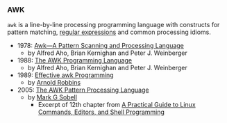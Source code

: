 
### AWK

`awk` is a line-by-line processing programming language with constructs for pattern matching, [regular expressions](./regex.md) and common processing idioms.

 * 1978: [Awk—A Pattern Scanning and Processing Language](https://people.eecs.berkeley.edu/~clancy/sp.unix.stuff/awk)
   * by Alfred Aho, Brian Kernighan and Peter J. Weinberger
 * 1988: [The AWK Programming Language](https://ia902309.us.archive.org/25/items/pdfy-MgN0H1joIoDVoIC7/The_AWK_Programming_Language.pdf)
   * by Alfred Aho, Brian Kernighan and Peter J. Weinberger
 * 1989: [Effective awk Programming](https://www.dbooks.org/effective-awk-programming-1882114280/)
   * by [Arnold Robbins](http://www.skeeve.com/)
 * 2005: [The AWK Pattern Processing Language](https://cdn.ttgtmedia.com/searchEnterpriseLinux/downloads/Sobell_ch12.pdf)
   * by [Mark G Sobell](https://www.sobell.com/)
	 * Excerpt of 12th chapter from [A Practical Guide to Linux Commands, Editors, and Shell Programming](https://www.sobell.com/CR2/index.html)
